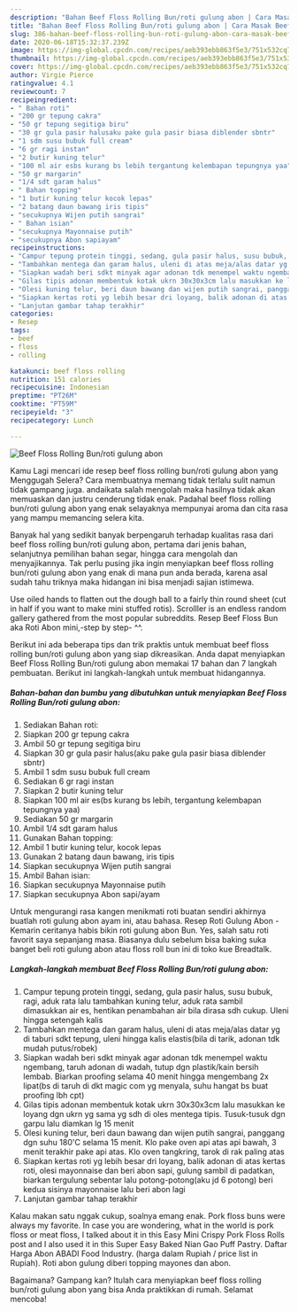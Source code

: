 ```yaml
---
description: "Bahan Beef Floss Rolling Bun/roti gulung abon | Cara Masak Beef Floss Rolling Bun/roti gulung abon Yang Lezat"
title: "Bahan Beef Floss Rolling Bun/roti gulung abon | Cara Masak Beef Floss Rolling Bun/roti gulung abon Yang Lezat"
slug: 386-bahan-beef-floss-rolling-bun-roti-gulung-abon-cara-masak-beef-floss-rolling-bun-roti-gulung-abon-yang-lezat
date: 2020-06-18T15:32:37.239Z
image: https://img-global.cpcdn.com/recipes/aeb393ebb863f5e3/751x532cq70/beef-floss-rolling-bunroti-gulung-abon-foto-resep-utama.jpg
thumbnail: https://img-global.cpcdn.com/recipes/aeb393ebb863f5e3/751x532cq70/beef-floss-rolling-bunroti-gulung-abon-foto-resep-utama.jpg
cover: https://img-global.cpcdn.com/recipes/aeb393ebb863f5e3/751x532cq70/beef-floss-rolling-bunroti-gulung-abon-foto-resep-utama.jpg
author: Virgie Pierce
ratingvalue: 4.1
reviewcount: 7
recipeingredient:
- " Bahan roti"
- "200 gr tepung cakra"
- "50 gr tepung segitiga biru"
- "30 gr gula pasir halusaku pake gula pasir biasa diblender sbntr"
- "1 sdm susu bubuk full cream"
- "6 gr ragi instan"
- "2 butir kuning telur"
- "100 ml air esbs kurang bs lebih tergantung kelembapan tepungnya yaa"
- "50 gr margarin"
- "1/4 sdt garam halus"
- " Bahan topping"
- "1 butir kuning telur kocok lepas"
- "2 batang daun bawang iris tipis"
- "secukupnya Wijen putih sangrai"
- " Bahan isian"
- "secukupnya Mayonnaise putih"
- "secukupnya Abon sapiayam"
recipeinstructions:
- "Campur tepung protein tinggi, sedang, gula pasir halus, susu bubuk, ragi, aduk rata lalu tambahkan kuning telur, aduk rata sambil dimasukkan air es, hentikan penambahan air bila dirasa sdh cukup. Uleni hingga setengah kalis"
- "Tambahkan mentega dan garam halus, uleni di atas meja/alas datar yg di taburi sdkt tepung, uleni hingga kalis elastis(bila di tarik, adonan tdk mudah putus/robek)"
- "Siapkan wadah beri sdkt minyak agar adonan tdk menempel waktu ngembang, taruh adonan di wadah, tutup dgn plastik/kain bersih lembab. Biarkan proofing selama 40 menit hingga mengembang 2x lipat(bs di taruh di dkt magic com yg menyala, suhu hangat bs buat proofing lbh cpt)"
- "Gilas tipis adonan membentuk kotak ukrn 30x30x3cm lalu masukkan ke loyang dgn ukrn yg sama yg sdh di oles mentega tipis. Tusuk-tusuk dgn garpu lalu diamkan lg 15 menit"
- "Olesi kuning telur, beri daun bawang dan wijen putih sangrai, panggang dgn suhu 180&#39;C selama 15 menit. Klo pake oven api atas api bawah, 3 menit terakhir pake api atas. Klo oven tangkring, tarok di rak paling atas"
- "Siapkan kertas roti yg lebih besar dri loyang, balik adonan di atas kertas roti, olesi mayonnaise dan beri abon sapi, gulung sambil di padatkan, biarkan tergulung sebentar lalu potong-potong(aku jd 6 potong) beri kedua sisinya mayonnaise lalu beri abon lagi"
- "Lanjutan gambar tahap terakhir"
categories:
- Resep
tags:
- beef
- floss
- rolling

katakunci: beef floss rolling 
nutrition: 151 calories
recipecuisine: Indonesian
preptime: "PT26M"
cooktime: "PT59M"
recipeyield: "3"
recipecategory: Lunch

---
```



![Beef Floss Rolling Bun/roti gulung abon](https://img-global.cpcdn.com/recipes/aeb393ebb863f5e3/751x532cq70/beef-floss-rolling-bunroti-gulung-abon-foto-resep-utama.jpg)

Kamu Lagi mencari ide resep beef floss rolling bun/roti gulung abon yang Menggugah Selera? Cara membuatnya memang tidak terlalu sulit namun tidak gampang juga. andaikata salah mengolah maka hasilnya tidak akan memuaskan dan justru cenderung tidak enak. Padahal beef floss rolling bun/roti gulung abon yang enak selayaknya mempunyai aroma dan cita rasa yang mampu memancing selera kita.

Banyak hal yang sedikit banyak berpengaruh terhadap kualitas rasa dari beef floss rolling bun/roti gulung abon, pertama dari jenis bahan, selanjutnya pemilihan bahan segar, hingga cara mengolah dan menyajikannya. Tak perlu pusing jika ingin menyiapkan beef floss rolling bun/roti gulung abon yang enak di mana pun anda berada, karena asal sudah tahu triknya maka hidangan ini bisa menjadi sajian istimewa.

Use oiled hands to flatten out the dough ball to a fairly thin round sheet (cut in half if you want to make mini stuffed rotis). Scrolller is an endless random gallery gathered from the most popular subreddits. Resep Beef Floss Bun aka Roti Abon mini,-step by step- ^^.


Berikut ini ada beberapa tips dan trik praktis untuk membuat beef floss rolling bun/roti gulung abon yang siap dikreasikan. Anda dapat menyiapkan Beef Floss Rolling Bun/roti gulung abon memakai 17 bahan dan 7 langkah pembuatan. Berikut ini langkah-langkah untuk membuat hidangannya.

<!--inarticleads1-->

##### Bahan-bahan dan bumbu yang dibutuhkan untuk menyiapkan Beef Floss Rolling Bun/roti gulung abon:

1. Sediakan  Bahan roti:
1. Siapkan 200 gr tepung cakra
1. Ambil 50 gr tepung segitiga biru
1. Siapkan 30 gr gula pasir halus(aku pake gula pasir biasa diblender sbntr)
1. Ambil 1 sdm susu bubuk full cream
1. Sediakan 6 gr ragi instan
1. Siapkan 2 butir kuning telur
1. Siapkan 100 ml air es(bs kurang bs lebih, tergantung kelembapan tepungnya yaa)
1. Sediakan 50 gr margarin
1. Ambil 1/4 sdt garam halus
1. Gunakan  Bahan topping:
1. Ambil 1 butir kuning telur, kocok lepas
1. Gunakan 2 batang daun bawang, iris tipis
1. Siapkan secukupnya Wijen putih sangrai
1. Ambil  Bahan isian:
1. Siapkan secukupnya Mayonnaise putih
1. Siapkan secukupnya Abon sapi/ayam


Untuk mengurangi rasa kangen menikmati roti buatan sendiri akhirnya buatlah roti gulung abon ayam ini, atau bahasa. Resep Roti Gulung Abon - Kemarin ceritanya habis bikin roti gulung abon Bun. Yes, salah satu roti favorit saya sepanjang masa. Biasanya dulu sebelum bisa baking suka banget beli roti gulung abon atau floss roll bun ini di toko kue Breadtalk. 

<!--inarticleads2-->

##### Langkah-langkah membuat Beef Floss Rolling Bun/roti gulung abon:

1. Campur tepung protein tinggi, sedang, gula pasir halus, susu bubuk, ragi, aduk rata lalu tambahkan kuning telur, aduk rata sambil dimasukkan air es, hentikan penambahan air bila dirasa sdh cukup. Uleni hingga setengah kalis
1. Tambahkan mentega dan garam halus, uleni di atas meja/alas datar yg di taburi sdkt tepung, uleni hingga kalis elastis(bila di tarik, adonan tdk mudah putus/robek)
1. Siapkan wadah beri sdkt minyak agar adonan tdk menempel waktu ngembang, taruh adonan di wadah, tutup dgn plastik/kain bersih lembab. Biarkan proofing selama 40 menit hingga mengembang 2x lipat(bs di taruh di dkt magic com yg menyala, suhu hangat bs buat proofing lbh cpt)
1. Gilas tipis adonan membentuk kotak ukrn 30x30x3cm lalu masukkan ke loyang dgn ukrn yg sama yg sdh di oles mentega tipis. Tusuk-tusuk dgn garpu lalu diamkan lg 15 menit
1. Olesi kuning telur, beri daun bawang dan wijen putih sangrai, panggang dgn suhu 180&#39;C selama 15 menit. Klo pake oven api atas api bawah, 3 menit terakhir pake api atas. Klo oven tangkring, tarok di rak paling atas
1. Siapkan kertas roti yg lebih besar dri loyang, balik adonan di atas kertas roti, olesi mayonnaise dan beri abon sapi, gulung sambil di padatkan, biarkan tergulung sebentar lalu potong-potong(aku jd 6 potong) beri kedua sisinya mayonnaise lalu beri abon lagi
1. Lanjutan gambar tahap terakhir


Kalau makan satu nggak cukup, soalnya emang enak. Pork floss buns were always my favorite. In case you are wondering, what in the world is pork floss or meat floss, I talked about it in this Easy Mini Crispy Pork Floss Rolls post and I also used it in this Super Easy Baked Nian Gao Puff Pastry. Daftar Harga Abon ABADI Food Industry. (harga dalam Rupiah / price list in Rupiah). Roti abon gulung diberi topping mayones dan abon. 

Bagaimana? Gampang kan? Itulah cara menyiapkan beef floss rolling bun/roti gulung abon yang bisa Anda praktikkan di rumah. Selamat mencoba!
